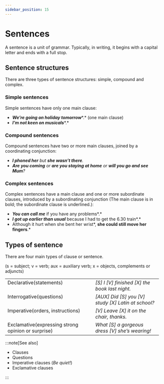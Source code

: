 ```yaml
---
sidebar_position: 15
---
```


# Sentences

A sentence is a unit of grammar. Typically, in writing, it begins with a capital letter and ends with a full stop.

## Sentence structures

There are three types of sentence structures: simple, compound and complex.

### Simple sentences

Simple sentences have only one main clause:

- ***We’re going on holiday tomorrow****.* (one main clause)
- ***I’m not keen on musicals****.*

### Compound sentences

Compound sentences have two or more main clauses, joined by a coordinating conjunction:

- ***I phoned her*** *but **she wasn’t there**.*
- ***Are you coming*** *or **are you staying at home** or **will you go and see Mum**?*

### Complex sentences

Complex sentences have a main clause and one or more subordinate clauses, introduced by a subordinating conjunction (The main clause is in bold; the subordinate clause is underlined.):

- ***You can call me*** if you have any problems*.*
- ***I got up earlier than usual*** because I had to get the 6.30 train*.*
- Although it hurt when she bent her wrist*, **she could still move her fingers**.*

## Types of sentence

There are four main types of clause or sentence.

(s = subject; v = verb; aux = auxiliary verb; x = objects, complements or adjuncts)

<table><tbody><tr valign="top"><td>Declarative(statements)</td><td><i>[S] I [V] finished [X] the book last night.</i></td></tr><tr valign="top"><td>Interrogative(questions)</td><td><i>[AUX] Did [S] you [V] study [X] Latin at school?</i></td></tr><tr valign="top"><td>Imperative(orders, instructions)</td><td><i>[V] Leave [X] it on the chair, thanks.</i></td></tr><tr valign="top"><td>Exclamative(expressing strong opinion or surprise)</td><td><i>What [S] a gorgeous dress [V] she’s wearing!</i></td></tr></tbody></table>

:::note[See also]

- Clauses
- Questions
- Imperative clauses (*Be quiet!*)
- Exclamative clauses

:::
